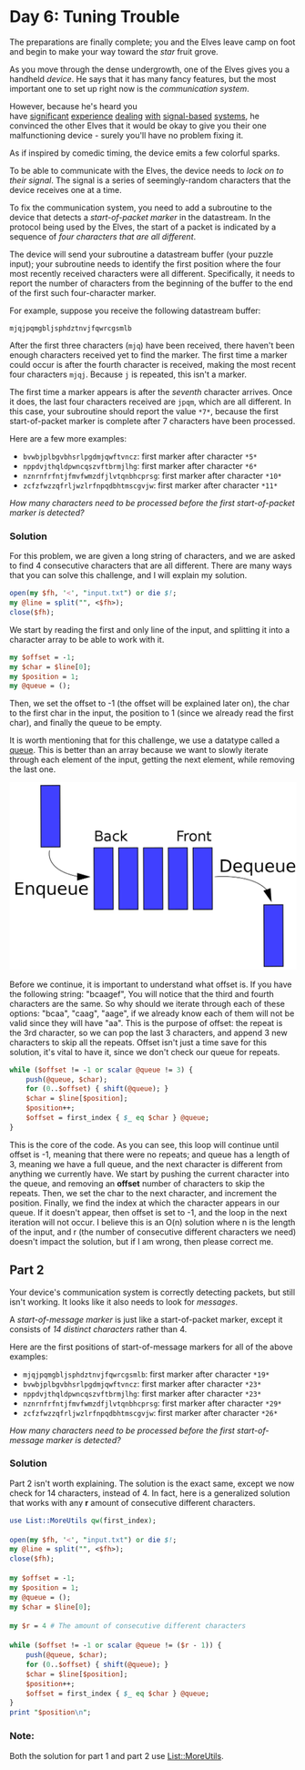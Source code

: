 # Day 6: Tuning Trouble

The preparations are finally complete; you and the Elves leave camp on foot and begin to make your way toward the *star* fruit grove.

As you move through the dense undergrowth, one of the Elves gives you a handheld *device*. He says that it has many fancy features, but the most important one to set up right now is the *communication system*.

However, because he's heard you have [significant](https://adventofcode.com/2016/day/6) [experience](https://adventofcode.com/2016/day/25) [dealing](https://adventofcode.com/2019/day/7) [with](https://adventofcode.com/2019/day/9) [signal-based](https://adventofcode.com/2019/day/16) [systems](https://adventofcode.com/2021/day/25), he convinced the other Elves that it would be okay to give you their one malfunctioning device - surely you'll have no problem fixing it.

As if inspired by comedic timing, the device emits a few colorful sparks.

To be able to communicate with the Elves, the device needs to *lock on to their signal*. The signal is a series of seemingly-random characters that the device receives one at a time.

To fix the communication system, you need to add a subroutine to the device that detects a *start-of-packet marker* in the datastream. In the protocol being used by the Elves, the start of a packet is indicated by a sequence of *four characters that are all different*.

The device will send your subroutine a datastream buffer (your puzzle input); your subroutine needs to identify the first position where the four most recently received characters were all different. Specifically, it needs to report the number of characters from the beginning of the buffer to the end of the first such four-character marker.

For example, suppose you receive the following datastream buffer:

```
mjqjpqmgbljsphdztnvjfqwrcgsmlb
```

After the first three characters (`mjq`) have been received, there haven't been enough characters received yet to find the marker. The first time a marker could occur is after the fourth character is received, making the most recent four characters `mjqj`. Because `j` is repeated, this isn't a marker.

The first time a marker appears is after the *seventh* character arrives. Once it does, the last four characters received are `jpqm`, which are all different. In this case, your subroutine should report the value `*7*`, because the first start-of-packet marker is complete after 7 characters have been processed.

Here are a few more examples:

- `bvwbjplbgvbhsrlpgdmjqwftvncz`: first marker after character `*5*`
- `nppdvjthqldpwncqszvftbrmjlhg`: first marker after character `*6*`
- `nznrnfrfntjfmvfwmzdfjlvtqnbhcprsg`: first marker after character `*10*`
- `zcfzfwzzqfrljwzlrfnpqdbhtmscgvjw`: first marker after character `*11*`

*How many characters need to be processed before the first start-of-packet marker is detected?*

### Solution

For this problem, we are given a long string of characters, and we are asked to find 4 consecutive characters that are all different. There are many ways that you can solve this challenge, and I will explain my solution.

```perl
open(my $fh, '<', "input.txt") or die $!;
my @line = split("", <$fh>);
close($fh);
```

We start by reading the first and only line of the input, and splitting it into a character array to be able to work with it.

```perl
my $offset = -1;
my $char = $line[0];
my $position = 1;
my @queue = ();
```

Then, we set the offset to -1 (the offset will be explained later on), the char to the first char in the input, the position to 1 (since we already read the first char), and finally the queue to be empty.

It is worth mentioning that for this challenge, we use a datatype called a [queue](https://en.wikipedia.org/wiki/Queue_%28abstract_data_type%29). This is better than an array because we want to slowly iterate through each element of the input, getting the next element, while removing the last one. 

![queue](./Data_Queue.svg.png)

Before we continue, it is important to understand what offset is. If you have the following string: "bcaagef", You will notice that the third and fourth characters are the same. So why should we iterate through each of these options: "bcaa", "caag", "aage", if we already know each of them will not be valid since they will have "aa". This is the purpose of offset: the repeat is the 3rd character, so we can pop the last 3 characters, and append 3 new characters to skip all the repeats. Offset isn't just a time save for this solution, it's vital to have it, since we don't check our queue for repeats.

```perl
while ($offset != -1 or scalar @queue != 3) {
    push(@queue, $char);
    for (0..$offset) { shift(@queue); }
    $char = $line[$position];
    $position++;
    $offset = first_index { $_ eq $char } @queue;
}
```

This is the core of the code. As you can see, this loop will continue until offset is -1, meaning that there were no repeats; and queue has a length of 3, meaning we have a full queue, and the next character is different from anything we currently have. We start by pushing the current character into the queue, and removing an **offset** number of characters to skip the repeats. Then, we set the char to the next character, and increment the position. Finally, we find the index at which the character appears in our queue. If it doesn't appear, then offset is set to -1, and the loop in the next iteration will not occur. I believe this is an O(n) solution where n is the length of the input, and r (the number of consecutive different characters we need) doesn't impact the solution, but if I am wrong, then please correct me.

## Part 2

Your device's communication system is correctly detecting packets, but still isn't working. It looks like it also needs to look for *messages*.

A *start-of-message marker* is just like a start-of-packet marker, except it consists of *14 distinct characters* rather than 4.

Here are the first positions of start-of-message markers for all of the above examples:

- `mjqjpqmgbljsphdztnvjfqwrcgsmlb`: first marker after character `*19*`
- `bvwbjplbgvbhsrlpgdmjqwftvncz`: first marker after character `*23*`
- `nppdvjthqldpwncqszvftbrmjlhg`: first marker after character `*23*`
- `nznrnfrfntjfmvfwmzdfjlvtqnbhcprsg`: first marker after character `*29*`
- `zcfzfwzzqfrljwzlrfnpqdbhtmscgvjw`: first marker after character `*26*`

*How many characters need to be processed before the first start-of-message marker is detected?*

### Solution

Part 2 isn't worth explaining. The solution is the exact same, except we now check for 14 characters, instead of 4. In fact, here is a generalized solution that works with any **r** amount of consecutive different characters.

```perl
use List::MoreUtils qw(first_index);

open(my $fh, '<', "input.txt") or die $!;
my @line = split("", <$fh>);
close($fh);

my $offset = -1;
my $position = 1;
my @queue = ();
my $char = $line[0];

my $r = 4 # The amount of consecutive different characters

while ($offset != -1 or scalar @queue != ($r - 1)) {
    push(@queue, $char);
    for (0..$offset) { shift(@queue); }
    $char = $line[$position];
    $position++;
    $offset = first_index { $_ eq $char } @queue;
}
print "$position\n";
```

### Note:

Both the solution for part 1 and part 2 use [List::MoreUtils](https://metacpan.org/pod/List::MoreUtils).
